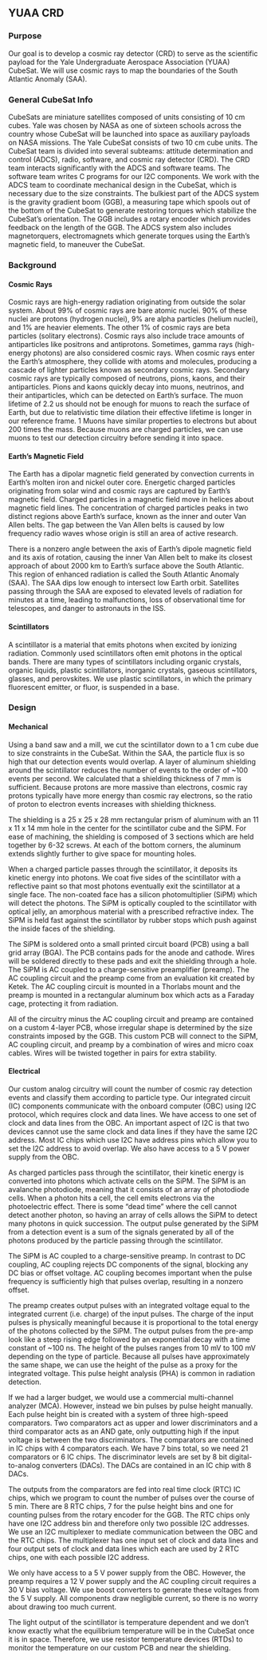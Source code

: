 ## YUAA CRD

### Purpose
Our goal is to develop a cosmic ray detector (CRD) to serve as the scientific payload for the Yale Undergraduate Aerospace Association (YUAA) CubeSat. We will use cosmic rays to map the boundaries of the South Atlantic Anomaly (SAA).

### General CubeSat Info

CubeSats are miniature satellites composed of units consisting of 10 cm cubes. Yale was chosen by NASA as one of sixteen schools across the country whose CubeSat will be launched into space as auxiliary payloads on NASA missions. The Yale CubeSat consists of two 10 cm cube units. The CubeSat team is divided into several subteams: attitude determination and control (ADCS), radio, software, and cosmic ray detector (CRD). The CRD team interacts significantly with the ADCS and software teams. The software team writes C programs for our I2C components. We work with the ADCS team to coordinate mechanical design in the CubeSat, which is necessary due to the size constraints. The bulkiest part of the ADCS system is the gravity gradient boom (GGB), a measuring tape which spools out of the bottom of the CubeSat to generate restoring torques which stabilize the CubeSat’s orientation. The GGB includes a rotary encoder which provides feedback on the length of the GGB. The ADCS system also includes magnetorquers, electromagnets which generate torques using the Earth’s magnetic field, to maneuver the CubeSat.

### Background

#### Cosmic Rays

Cosmic rays are high-energy radiation originating from outside the solar system. About 99% of cosmic rays are bare atomic nuclei. 90% of these nuclei are protons (hydrogen nuclei), 9% are alpha particles (helium nuclei), and 1% are heavier elements. The other 1% of cosmic rays are beta particles (solitary electrons). Cosmic rays also include trace amounts of antiparticles like positrons and antiprotons. Sometimes, gamma rays (high-energy photons) are also considered cosmic rays. When cosmic rays enter the Earth’s atmosphere, they collide with atoms and molecules, producing a cascade of lighter particles known as secondary cosmic rays. Secondary cosmic rays are typically composed of neutrons, pions, kaons, and their antiparticles. Pions and kaons quickly decay into muons, neutrinos, and their antiparticles, which can be detected on Earth’s surface. The muon lifetime of 2.2 us should not be enough for muons to reach the surface of Earth, but due to relativistic time dilation their effective lifetime is longer in our reference frame. 1 Muons have similar properties to electrons but about 200 times the mass. Because muons are charged particles, we can use muons to test our detection circuitry before sending it into space.

#### Earth’s Magnetic Field

The Earth has a dipolar magnetic field generated by convection currents in Earth’s molten iron and nickel outer core. Energetic charged particles originating from solar wind and cosmic rays are captured by Earth’s magnetic field. Charged particles in a magnetic field move in helices about magnetic field lines. The concentration of charged particles peaks in two distinct regions above Earth’s surface, known as the inner and outer Van Allen belts. The gap between the Van Allen belts is caused by low frequency radio waves whose origin is still an area of active
research. 

There is a nonzero angle between the axis of Earth’s dipole magnetic field and its axis of rotation, causing the inner Van Allen belt to make its closest approach of about 2000 km to Earth’s surface above the South Atlantic. This region of enhanced radiation is called the South Atlantic Anomaly (SAA). The SAA dips low enough to intersect low Earth orbit. Satellites passing through the SAA are exposed to elevated levels of radiation for minutes at a time, leading to malfunctions, loss of observational time for telescopes, and danger to astronauts in the ISS.

#### Scintillators

A scintillator is a material that emits photons when excited by ionizing radiation. Commonly used scintillators often emit photons in the optical bands. There are many types of scintillators including organic crystals, organic liquids, plastic scintillators, inorganic crystals, gaseous scintillators, glasses, and perovskites. We use plastic scintillators, in which the primary fluorescent emitter, or fluor, is suspended in a base.

### Design

#### Mechanical

Using a band saw and a mill, we cut the scintillator down to a 1 cm cube due to size constraints in the CubeSat. Within the SAA, the particle flux is so high that our detection events would overlap. A layer of aluminum shielding around the scintillator reduces the number of events to the order of ~100 events per second. We calculated that a shielding thickness of 7 mm is sufficient. Because protons are more massive than electrons, cosmic ray protons typically have more energy than cosmic ray electrons, so the ratio of proton to electron events increases with shielding thickness.

The shielding is a 25 x 25 x 28 mm rectangular prism of aluminum with an 11 x 11 x 14 mm hole in the center for the scintillator cube and the SiPM. For ease of machining, the shielding is composed of 3 sections which are held together by 6-32 screws. At each of the bottom corners, the aluminum extends slightly further to give space for mounting holes.

When a charged particle passes through the scintillator, it deposits its kinetic energy into photons. We coat five sides of the scintillator with a reflective paint so that most photons eventually exit the scintillator at a single face. The non-coated face has a silicon photomultiplier (SiPM) which will detect the photons. The SiPM is optically coupled to the scintillator with optical jelly, an amorphous material with a prescribed refractive index. The SiPM is held fast against the scintillator by rubber stops which push against the inside faces of the shielding.

The SiPM is soldered onto a small printed circuit board (PCB) using a ball grid array (BGA). The PCB contains pads for the anode and cathode. Wires will be soldered directly to these pads and exit the shielding through a hole. The SiPM is AC coupled to a charge-sensitive preamplifier (preamp). The AC coupling circuit and the preamp come from an evaluation kit created by Ketek. The AC coupling circuit is mounted in a Thorlabs mount and the preamp is mounted in a rectangular aluminum box which acts as a Faraday cage, protecting it from radiation.

All of the circuitry minus the AC coupling circuit and preamp are contained on a custom 4-layer PCB, whose irregular shape is determined by the size constraints imposed by the GGB. This custom PCB will connect to the SiPM, AC coupling circuit, and preamp by a combination of wires and micro coax cables. Wires will be twisted together in pairs for extra stability.

#### Electrical

Our custom analog circuitry will count the number of cosmic ray detection events and classify them according to particle type. Our integrated circuit (IC) components communicate with the onboard computer (OBC) using I2C protocol, which requires clock and data lines. We have access to one set of clock and data lines from the OBC. An important aspect of I2C is that two devices cannot use the same clock and data lines if they have the same I2C address. Most IC chips which use I2C have address pins which allow you to set the I2C address to avoid overlap. We also have access to a 5 V power supply from the OBC.

As charged particles pass through the scintillator, their kinetic energy is converted into photons which activate cells on the SiPM. The SiPM is an avalanche photodiode, meaning that it consists of an array of photodiode cells. When a photon hits a cell, the cell emits electrons via the photoelectric effect. There is some “dead time” where the cell cannot detect another photon, so having an array of cells allows the SiPM to detect many photons in quick succession. The output pulse generated by the SiPM from a detection event is a sum of the signals generated by all of the photons produced by the particle passing through the scintillator.

The SiPM is AC coupled to a charge-sensitive preamp. In contrast to DC coupling, AC coupling rejects DC components of the signal, blocking any DC bias or offset voltage. AC coupling becomes important when the pulse frequency is sufficiently high that pulses overlap, resulting in a nonzero offset.

The preamp creates output pulses with an integrated voltage equal to the integrated current (i.e. charge) of the input pulses. The charge of the input pulses is physically meaningful because it is proportional to the total energy of the photons collected by the SiPM. The output pulses from the pre-amp look like a steep rising edge followed by an exponential decay with a time constant of ~100 ns. The height of the pulses ranges from 10 mV to 100 mV depending on the type of particle. Because all pulses have approximately the same shape, we can use the height of the pulse as a proxy for the integrated voltage. This pulse height analysis (PHA) is common in radiation detection.

If we had a larger budget, we would use a commercial multi-channel analyzer (MCA). However, instead we bin pulses by pulse height manually. Each pulse height bin is created with a system of three high-speed comparators. Two comparators act as upper and lower discriminators and a third comparator acts as an AND gate, only outputting high if the input voltage is between the two discriminators. The comparators are contained in IC chips with 4 comparators each. We have 7 bins total, so we need 21 comparators or 6 IC chips. The discriminator levels are set by 8 bit digital-to-analog converters (DACs). The DACs are contained in an IC chip with 8 DACs.

The outputs from the comparators are fed into real time clock (RTC) IC chips, which we program to count the number of pulses over the course of 5 min. There are 8 RTC chips, 7 for the pulse height bins and one for counting pulses from the rotary encoder for the GGB. The RTC chips only have one I2C address bin and therefore only two possible I2C addresses. We use an I2C multiplexer to mediate communication between the OBC and the RTC chips. The multiplexer has one input set of clock and data lines and four output sets of clock and data lines which each are used by 2 RTC chips, one with each possible I2C address.

We only have access to a 5 V power supply from the OBC. However, the preamp requires a 12 V power supply and the AC coupling circuit requires a 30 V bias voltage. We use boost converters to generate these voltages from the 5 V supply. All components draw negligible current, so there is no worry about drawing too much current.

The light output of the scintillator is temperature dependent and we don’t know exactly what the equilibrium temperature will be in the CubeSat once it is in space. Therefore, we use resistor temperature devices (RTDs) to monitor the temperature on our custom PCB and near the shielding.
